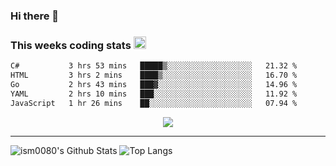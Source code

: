 ### Hi there 👋

<!--START_SECTION:giphy-->
<!--END_SECTION:giphy-->

### This weeks coding stats <img src="https://media1.giphy.com/media/LmNwrBhejkK9EFP504/giphy.gif?cid=ecf05e4723nsktnyyj53u162g7cy5rjqfg6gz06kxdg5y55g&rid=giphy.gif" width="20" height="20" />
<!--START_SECTION:waka-->

```txt
C#           3 hrs 53 mins   █████▒░░░░░░░░░░░░░░░░░░░   21.32 %
HTML         3 hrs 2 mins    ████▒░░░░░░░░░░░░░░░░░░░░   16.70 %
Go           2 hrs 43 mins   ███▓░░░░░░░░░░░░░░░░░░░░░   14.96 %
YAML         2 hrs 10 mins   ███░░░░░░░░░░░░░░░░░░░░░░   11.92 %
JavaScript   1 hr 26 mins    ██░░░░░░░░░░░░░░░░░░░░░░░   07.94 %
```

<!--END_SECTION:waka-->

<!--START_SECTION:comicstrip-->
<p align="center">
 <a href="https://xkcd.com/">
 <img src="https://imgs.xkcd.com/comics/date_line.png" />
</a>
</p>
<!--END_SECTION:comicstrip-->

---

![ism0080's Github Stats](https://github-readme-stats.vercel.app/api?username=ism0080&show_icons=true%hide_border=true&hide=issues)
![Top Langs](https://github-readme-stats.vercel.app/api/top-langs/?username=ism0080&layout=compact)

<!--
**ism0080/ism0080** is a ✨ _special_ ✨ repository because its `README.md` (this file) appears on your GitHub profile.

Here are some ideas to get you started:

- 🔭 I’m currently working on ...
- 🌱 I’m currently learning ...
- 👯 I’m looking to collaborate on ...
- 🤔 I’m looking for help with ...
- 💬 Ask me about ...
- 📫 How to reach me: ...
- 😄 Pronouns: ...
- ⚡ Fun fact: ...
-->
